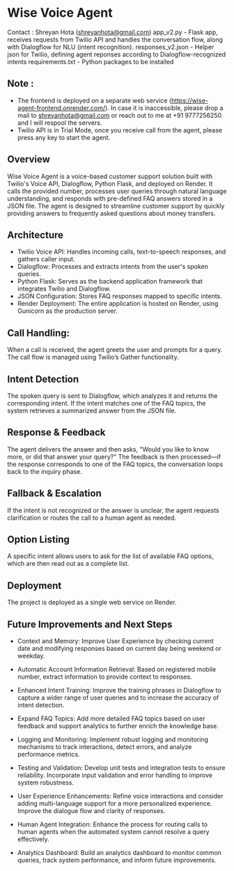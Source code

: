 # Wise Voice Agent

Contact : Shreyan Hota (shreyanhota@gmail.com)
app_v2.py - Flask app, receives requests from Twilio API and handles the conversation flow, along with Dialogflow for NLU (intent recognition).
responses_v2.json - Helper json for Twilio, defining agent reponses according to Dialogflow-recognized intents
requirements.txt - Python packages to be installed

## Note : 
- The frontend is deployed on a separate web service (https://wise-agent-frontend.onrender.com/). In case it is inaccessible, please drop a mail to shreyanhota@gmail.com or reach out to me at +91 9777256250 and I will respool the servers.
- Twilio API is in Trial Mode, once you receive call from the agent, please press any key to start the agent.

## Overview
Wise Voice Agent is a voice-based customer support solution built with Twilio's Voice API, Dialogflow, Python Flask, and deployed on Render. It calls the provided number, processes user queries through natural language understanding, and responds with pre-defined FAQ answers stored in a JSON file. The agent is designed to streamline customer support by quickly providing answers to frequently asked questions about money transfers.

## Architecture
- Twilio Voice API: Handles incoming calls, text-to-speech responses, and gathers caller input.
- Dialogflow: Processes and extracts intents from the user's spoken queries.
- Python Flask: Serves as the backend application framework that integrates Twilio and Dialogflow.
- JSON Configuration: Stores FAQ responses mapped to specific intents.
- Render Deployment: The entire application is hosted on Render, using Gunicorn as the production server.

## Call Handling:
When a call is received, the agent greets the user and prompts for a query. The call flow is managed using Twilio’s Gather functionality.

## Intent Detection
The spoken query is sent to Dialogflow, which analyzes it and returns the corresponding intent. If the intent matches one of the FAQ topics, the system retrieves a summarized answer from the JSON file.

## Response & Feedback
The agent delivers the answer and then asks, "Would you like to know more, or did that answer your query?" The feedback is then processed—if the response corresponds to one of the FAQ topics, the conversation loops back to the inquiry phase.

## Fallback & Escalation
If the intent is not recognized or the answer is unclear, the agent requests clarification or routes the call to a human agent as needed.

## Option Listing
A specific intent allows users to ask for the list of available FAQ options, which are then read out as a complete list.

## Deployment
The project is deployed as a single web service on Render. 

## Future Improvements and Next Steps
- Context and Memory:
  Improve User Experience by checking current date and modifying responses based on current day being weekend or weekday.

- Automatic Account Information Retrieval:
  Based on registered mobile number, extract information to provide context to responses.

- Enhanced Intent Training:
  Improve the training phrases in Dialogflow to capture a wider range of user queries and to increase the accuracy of intent detection.

- Expand FAQ Topics:
  Add more detailed FAQ topics based on user feedback and support analytics to further enrich the knowledge base.

- Logging and Monitoring:
  Implement robust logging and monitoring mechanisms to track interactions, detect errors, and analyze performance metrics.

- Testing and Validation:
  Develop unit tests and integration tests to ensure reliability. Incorporate input validation and error handling to improve system robustness.

- User Experience Enhancements:
  Refine voice interactions and consider adding multi-language support for a more personalized experience. Improve the dialogue flow and clarity of responses.

- Human Agent Integration:
  Enhance the process for routing calls to human agents when the automated system cannot resolve a query effectively.

- Analytics Dashboard:
  Build an analytics dashboard to monitor common queries, track system performance, and inform future improvements.
